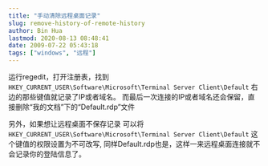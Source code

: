 ```yaml
---
title: "手动清除远程桌面记录"
slug: remove-history-of-remote-history
author: Bin Hua
lastmod: 2020-08-13 08:48:41
date: 2009-07-22 05:43:18
tags: ["windows", "远程"]
---
```


运行regedit，打开注册表，找到 `HKEY_CURRENT_USER\Software\Microsoft\Terminal Server Client\Default`
右边的那些键值就记录了IP或者域名。 而最后一次连接的IP或者域名还会保留，直接删除“我的文档”下的“Default.rdp”文件

另外，如果想让远程桌面不保存记录 可以将 `HKEY_CURRENT_USER\Software\Microsoft\Terminal Server Client\Default`
这个键值的权限设置为不可改写, 同样Default.rdp也是，这样一来远程桌面连接就不会记录你的登陆信息了。